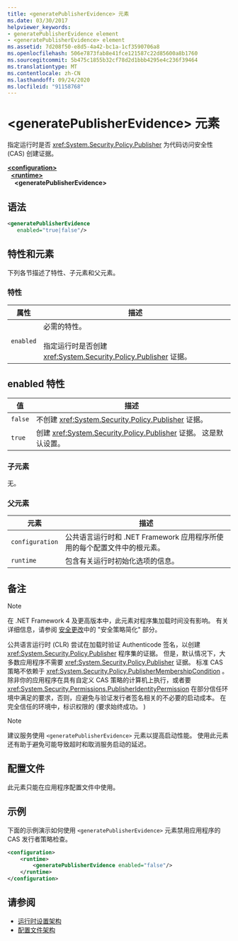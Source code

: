 ```yaml
---
title: <generatePublisherEvidence> 元素
ms.date: 03/30/2017
helpviewer_keywords:
- generatePublisherEvidence element
- <generatePublisherEvidence> element
ms.assetid: 7d208f50-e8d5-4a42-bc1a-1cf3590706a8
ms.openlocfilehash: 506e7873fab8e41fce121587c22d85600a8b1760
ms.sourcegitcommit: 5b475c1855b32cf78d2d1bbb4295e4c236f39464
ms.translationtype: MT
ms.contentlocale: zh-CN
ms.lasthandoff: 09/24/2020
ms.locfileid: "91158768"
---
```

# <a name="generatepublisherevidence-element"></a>\<generatePublisherEvidence> 元素

指定运行时是否 <xref:System.Security.Policy.Publisher> 为代码访问安全性 (CAS) 创建证据。  
  
[**\<configuration>**](../configuration-element.md)\
&nbsp;&nbsp;[**\<runtime>**](runtime-element.md)\
&nbsp;&nbsp;&nbsp;&nbsp;**\<generatePublisherEvidence>**  
  
## <a name="syntax"></a>语法  
  
```xml  
<generatePublisherEvidence
   enabled="true|false"/>  
```  
  
## <a name="attributes-and-elements"></a>特性和元素  

 下列各节描述了特性、子元素和父元素。  
  
### <a name="attributes"></a>特性  
  
|属性|描述|  
|---------------|-----------------|  
|`enabled`|必需的特性。<br /><br /> 指定运行时是否创建 <xref:System.Security.Policy.Publisher> 证据。|  
  
## <a name="enabled-attribute"></a>enabled 特性  
  
|值|描述|  
|-----------|-----------------|  
|`false`|不创建 <xref:System.Security.Policy.Publisher> 证据。|  
|`true`|创建 <xref:System.Security.Policy.Publisher> 证据。 这是默认设置。|  
  
### <a name="child-elements"></a>子元素  

 无。  
  
### <a name="parent-elements"></a>父元素  
  
|元素|描述|  
|-------------|-----------------|  
|`configuration`|公共语言运行时和 .NET Framework 应用程序所使用的每个配置文件中的根元素。|  
|`runtime`|包含有关运行时初始化选项的信息。|  
  
## <a name="remarks"></a>备注  
  
> [!NOTE]
> 在 .NET Framework 4 及更高版本中，此元素对程序集加载时间没有影响。 有关详细信息，请参阅 [安全更改](/previous-versions/dotnet/framework/security/security-changes)中的 "安全策略简化" 部分。  
  
 公共语言运行时 (CLR) 尝试在加载时验证 Authenticode 签名，以创建 <xref:System.Security.Policy.Publisher> 程序集的证据。 但是，默认情况下，大多数应用程序不需要 <xref:System.Security.Policy.Publisher> 证据。 标准 CAS 策略不依赖于 <xref:System.Security.Policy.PublisherMembershipCondition> 。 除非你的应用程序在具有自定义 CAS 策略的计算机上执行，或者要 <xref:System.Security.Permissions.PublisherIdentityPermission> 在部分信任环境中满足的要求，否则，应避免与验证发行者签名相关的不必要的启动成本。 在完全信任的环境中，标识权限的 (要求始终成功。 )   
  
> [!NOTE]
> 建议服务使用 `<generatePublisherEvidence>` 元素以提高启动性能。  使用此元素还有助于避免可能导致超时和取消服务启动的延迟。  
  
## <a name="configuration-file"></a>配置文件  

 此元素只能在应用程序配置文件中使用。  
  
## <a name="example"></a>示例  

 下面的示例演示如何使用 `<generatePublisherEvidence>` 元素禁用应用程序的 CAS 发行者策略检查。  
  
```xml  
<configuration>  
    <runtime>  
        <generatePublisherEvidence enabled="false"/>  
    </runtime>  
</configuration>  
```  
  
## <a name="see-also"></a>请参阅

- [运行时设置架构](index.md)
- [配置文件架构](../index.md)
